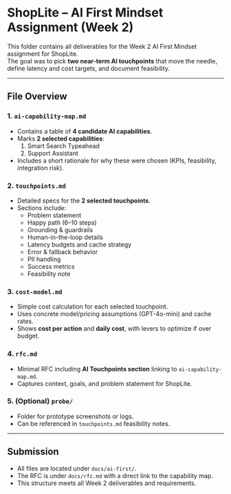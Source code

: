 # ShopLite – AI First Mindset Assignment (Week 2)

This folder contains all deliverables for the Week 2 AI First Mindset assignment for ShopLite.  
The goal was to pick **two near-term AI touchpoints** that move the needle, define latency and cost targets, and document feasibility.

---

## File Overview

### 1. `ai-capability-map.md`
- Contains a table of **4 candidate AI capabilities**.  
- Marks **2 selected capabilities**:  
  1. Smart Search Typeahead  
  2. Support Assistant  
- Includes a short rationale for why these were chosen (KPIs, feasibility, integration risk).

### 2. `touchpoints.md`
- Detailed specs for the **2 selected touchpoints**.  
- Sections include:  
  - Problem statement  
  - Happy path (6–10 steps)  
  - Grounding & guardrails  
  - Human-in-the-loop details  
  - Latency budgets and cache strategy  
  - Error & fallback behavior  
  - PII handling  
  - Success metrics  
  - Feasibility note  

### 3. `cost-model.md`
- Simple cost calculation for each selected touchpoint.  
- Uses concrete model/pricing assumptions (GPT-4o-mini) and cache rates.  
- Shows **cost per action** and **daily cost**, with levers to optimize if over budget.

### 4. `rfc.md`
- Minimal RFC including **AI Touchpoints section** linking to `ai-capability-map.md`.  
- Captures context, goals, and problem statement for ShopLite.

### 5. (Optional) `probe/`
- Folder for prototype screenshots or logs.  
- Can be referenced in `touchpoints.md` feasibility notes.

---

## Submission
- All files are located under `docs/ai-first/`.  
- The RFC is under `docs/rfc.md` with a direct link to the capability map.  
- This structure meets all Week 2 deliverables and requirements.

